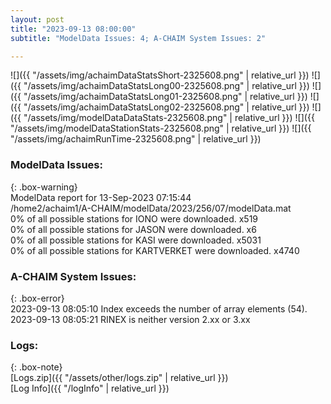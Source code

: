 ```yaml
---
layout: post
title: "2023-09-13 08:00:00"
subtitle: "ModelData Issues: 4; A-CHAIM System Issues: 2"

---
```


![]({{ "/assets/img/achaimDataStatsShort-2325608.png" | relative_url }})
![]({{ "/assets/img/achaimDataStatsLong00-2325608.png" | relative_url }})
![]({{ "/assets/img/achaimDataStatsLong01-2325608.png" | relative_url }})
![]({{ "/assets/img/achaimDataStatsLong02-2325608.png" | relative_url }})
![]({{ "/assets/img/modelDataDataStats-2325608.png" | relative_url }})
![]({{ "/assets/img/modelDataStationStats-2325608.png" | relative_url }})
![]({{ "/assets/img/achaimRunTime-2325608.png" | relative_url }})


### ModelData Issues:  
  
{: .box-warning}  
 ModelData report for 13-Sep-2023 07:15:44   
 /home2/achaim1/A-CHAIM/modelData/2023/256/07/modelData.mat   
 0% of all possible stations for IONO were downloaded. x519   
 0% of all possible stations for JASON were downloaded. x6   
 0% of all possible stations for KASI were downloaded. x5031   
 0% of all possible stations for KARTVERKET were downloaded. x4740   
  
### A-CHAIM System Issues:  
  
{: .box-error}  
2023-09-13 08:05:10 Index exceeds the number of array elements (54).  
2023-09-13 08:05:21 RINEX is neither version 2.xx or 3.xx  

### Logs:  
  
{: .box-note}  
[Logs.zip]({{ "/assets/other/logs.zip" | relative_url }})  
[Log Info]({{ "/logInfo" | relative_url }})  
